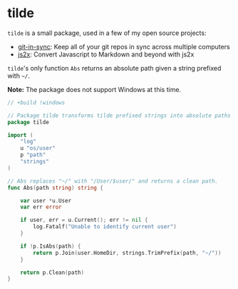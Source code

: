 # tilde # 

`tilde` is a small package, used in a few of my open source projects: 

- [git-in-sync](https://github.com/jychri/git-in-sync): Keep all of
  your git repos in sync across multiple computers
- [js2x](https://github.com/jychri/js2x): Convert Javascript to Markdown and beyond with js2x

`tilde`'s only function `Abs` returns an absolute path given
a string prefixed with `~/`. 

**Note:** The package does not support Windows at this time.

```go
// +build !windows

// Package tilde transforms tilde prefixed strings into absolute paths
package tilde

import (
	"log"
	u "os/user"
	p "path"
	"strings"
)

// Abs replaces "~/" with "/User/$user/" and returns a clean path.
func Abs(path string) string {

	var user *u.User
	var err error

	if user, err = u.Current(); err != nil {
		log.Fatalf("Unable to identify current user")
	}

	if !p.IsAbs(path) {
		return p.Join(user.HomeDir, strings.TrimPrefix(path, "~/"))
	}

	return p.Clean(path)
}
```
